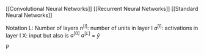 [[Convolutional Neural Networks]]
[[Recurrent Neural Networks]]
[[Standard Neural Networks]]

Notation
L: Number of layers
$n^{[l]}$: number of units in layer l
$a^{[l]}$: activations in layer l
X: input but also is $a^{[0]}$
$a^{[L]}$ = $\hat{y}$

P